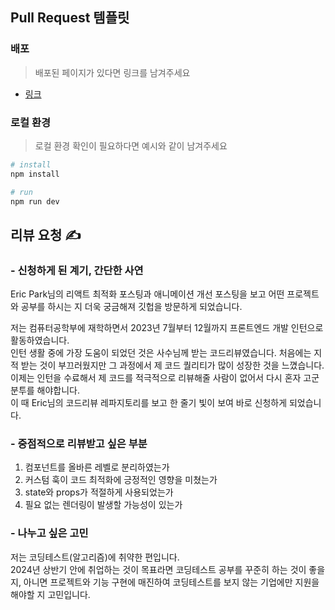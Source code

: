 ## Pull Request 템플릿

### 배포

> 배포된 페이지가 있다면 링크를 남겨주세요

- [링크](https://github.com/YeonsuBaek/OGSM)

### 로컬 환경

> 로컬 환경 확인이 필요하다면 예시와 같이 남겨주세요

```bash
# install
npm install

# run
npm run dev
```

## 리뷰 요청 ✍️

### - 신청하게 된 계기, 간단한 사연

Eric Park님의 리액트 최적화 포스팅과 애니메이션 개선 포스팅을 보고 어떤 프로젝트와 공부를 하시는 지 더욱 궁금해져 깃헙을 방문하게 되었습니다.

저는 컴퓨터공학부에 재학하면서 2023년 7월부터 12월까지 프론트엔드 개발 인턴으로 활동하였습니다.  
인턴 생활 중에 가장 도움이 되었던 것은 사수님께 받는 코드리뷰였습니다. 처음에는 지적 받는 것이 부끄러웠지만 그 과정에서 제 코드 퀄리티가 많이 성장한 것을 느꼈습니다.  
이제는 인턴을 수료해서 제 코드를 적극적으로 리뷰해줄 사람이 없어서 다시 혼자 고군분투를 해야합니다.  
이 때 Eric님의 코드리뷰 레파지토리를 보고 한 줄기 빛이 보여 바로 신청하게 되었습니다.

### - 중점적으로 리뷰받고 싶은 부분

1. 컴포넌트를 올바른 레벨로 분리하였는가
2. 커스텀 훅이 코드 최적화에 긍정적인 영향을 미쳤는가
3. state와 props가 적절하게 사용되었는가
4. 필요 없는 렌더링이 발생할 가능성이 있는가

### - 나누고 싶은 고민

저는 코딩테스트(알고리즘)에 취약한 편입니다.  
2024년 상반기 안에 취업하는 것이 목표라면 코딩테스트 공부를 꾸준히 하는 것이 좋을 지, 아니면 프로젝트와 기능 구현에 매진하여 코딩테스트를 보지 않는 기업에만 지원을 해야할 지 고민입니다.
